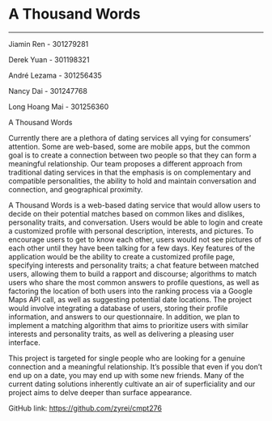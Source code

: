 # A Thousand Words
---
Jiamin Ren - 301279281

Derek Yuan - 301198321

André Lezama - 301256435

Nancy Dai - 301247768

Long Hoang Mai - 301256360

A Thousand Words
 
Currently there are a plethora of dating services all vying for consumers’ attention. Some are web-based, some are mobile apps, but the common goal is to create a connection between two people so that they can form a meaningful relationship. Our team proposes a different approach from traditional dating services in that the emphasis is on complementary and compatible personalities, the ability to hold and maintain conversation and connection, and geographical proximity.  
 
A Thousand Words is a web-based dating service that would allow users to decide on their potential matches based on common likes and dislikes, personality traits, and conversation. Users would be able to login and create a customized profile with personal description, interests, and pictures. To encourage users to get to know each other, users would not see pictures of each other until they have been talking for a few days. Key features of the application would be the ability to create a customized profile page, specifying interests and personality traits; a chat feature between matched users, allowing them to build a rapport and discourse; algorithms to match users who share the most common answers to profile questions, as well as factoring the location of both users into the ranking process via a Google Maps API call, as well as suggesting potential date locations. The project would involve integrating a database of users, storing their profile information, and answers to our questionnaire. In addition, we plan to implement a matching algorithm that aims to prioritize users with similar interests and personality traits, as well as delivering a pleasing user interface.
 
This project is targeted for single people who are looking for a genuine connection and a meaningful relationship. It’s possible that even if you don’t end up on a date, you may end up with some new friends. Many of the current dating solutions inherently cultivate an air of superficiality and our project aims to delve deeper than surface appearance. 
 
GitHub link: https://github.com/zyrei/cmpt276 
